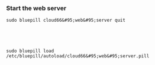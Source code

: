 <!-- post: -->


### Start the web server



	sudo bluepill cloud66&#95;web&#95;server quit

  



	sudo bluepill load /etc/bluepill/autoload/cloud66&#95;web&#95;server.pill



